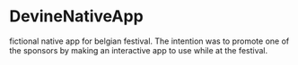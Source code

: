 # DevineNativeApp
fictional native app for belgian festival. The intention was to promote one of the sponsors by making an interactive app to use while at the festival.

